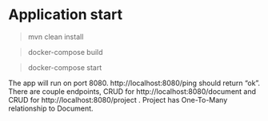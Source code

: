 # Application start

> mvn clean install

> docker-compose build  

> docker-compose start

The app will run on port 8080. http://localhost:8080/ping should return “ok”. There are couple endpoints, CRUD for http://localhost:8080/document and CRUD for http://localhost:8080/project . Project has One-To-Many relationship to Document.

